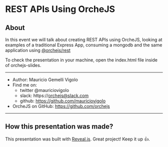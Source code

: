 # REST APIs Using OrcheJS

## About

In this event we will talk about creating REST APIs using OrcheJS, looking at examples of a traditional Express App, consuming a mongodb and the same application using [@orchejs/rest](https://github.com/orchejs/rest)

To check the presentation in your machine, open the index.html file inside of orchejs-slides.

-----
- Author: Mauricio Gemelli Vigolo
- Find me on:
  - twitter @mauriciovigolo
  - slack: https://orchejs@slack.com
  - github: https://github.com/mauriciovigolo
- OrcheJS on GitHub: https://github.com/orchejs
-----

## How this presentation was made?

This presentation was built with [Reveal.js](http://lab.hakim.se/reveal-js/). Great project! Keep it up :+1:.
